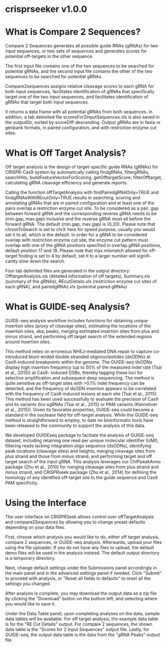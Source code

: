 # crisprseeker v1.0.0

What is Compare 2 Sequences?
============================

Compare 2 Sequences generates all possible guide RNAs (gRNAs) for two input sequences, or two sets of sequences and generates scores for potential off-targets in the other sequence.


The first input file contains one of the two sequences to be searched
for potential gRNAs, and the second input file contains the other of the two sequences to be searched
for potential gRNAs.

Compare2sequences assigns relative cleavage scores to each gRNA for
both input sequences, facilitates identification of gRNAs that specifically
target one of the two input sequences, and facilitates identification of gRNAs that target both
input sequences.

It returns a data frame with all potential gRNAs from both sequences. In addition, a tab delimited file
scoresFor2InputSequences.xls is also saved in the outputDir, sorted by scoreDiff descending.
Output gRNAs are in fasta or genbank formats, in paired configuration, and with restriction enzyme cut sites. 


What is Off Target Analysis?
============================

Off target analysis is the design of target-specific guide RNAs (gRNAs) for CRISPR-Cas9 system by automatically calling findgRNAs, filtergRNAs, searchHits, buildFeatureVectorForScoring, getOfftargetScore, filterOfftarget, calculating gRNA cleavage efficiency and generate reports.

Calling the function offTargetAnalysis with
findPairedgRNAOnly=TRUE and findgRNAsWithREcutOnly=TRUE results in searching, scoring and
annotating gRNAs that are in paired configuration and at least one of the pairs overlap a restriction
enzyme cut site. To be considered as a pair, gap between forward gRNA and the corresponding reverse
gRNA needs to be (min.gap, max.gap) inclusive and the reverse gRNA must sit before the forward
gRNA. The default (min.gap, max.gap) is (0,20). Please note that chromToSearch is set to chrX here
for speed purpose, usually you would set it to all, which is the default. In order for a gRNA to be
considered overlap with restriction enzyme cut site, the enzyme cut pattern must overlap with one of
the gRNA positions specified in overlap.gRNA.positions, default position 17 and 18. Please note that
max.mismatch allowed for off-target finding is set to 4 by default, set it to a larger number will signifi-
cantly slow down the search.

Four tab delimited files are generated in the output directory: OfftargetAnalysis.xls (detailed information of off targets), Summary.xls (summary of the gRNAs), REcutDetails.xls (restriction enzyme cut sites of each gRNA), and pairedgRNAs.xls (potential paired gRNAs)

What is GUIDE-seq Analysis?
=============================

GUIDE-seq analysis workflow includes functions for obtaining unique insertion
sites (proxy of cleavage sites), estimating the locations
of the insertion sites, aka, peaks, merging estimated insertion
sites from plus and minus strand, and performing off target
search of the extended regions around insertion sites.


This method relies on erroneous NHEJ-mediated DNA repair to capture co-introduced blunt-ended double stranded oligonucleotides (dsODNs) at Cas9-induced breakpoints within the genome. The GUIDE-seq dsODNs
display high insertion frequency (up to 50% of the measured indel rate (Tsai et al., 2015)) at Cas9-
induced DSBs, thereby tagging these loci for selective amplification and subsequent deep sequencing.
The method is quite sensitive as off-target sites with >0.1% indel frequency can be detected, and the
frequency of dsODN insertion appears to be correlated with the frequency of Cas9-induced lesions at
each site (Tsai et al., 2015). This method has been used successfully to evaluate the precision of Cas9
and its variants (tru-sgRNAs (Tsai et al., 2015) or PAM variants (Kleinstiver et al., 2015)). Given its
favorable properties, GUIDE-seq could become a standard in the nuclease field for off-target analysis.
While the GUIDE-seq method is straightforward to employ, to date no bioinformatic tools have been
released to the community to support the analysis of this data. 

We developed GUIDEseq package to
faciliate the analysis of GUIDE-seq dataset, including retaining one read per unique molecular identifier
(UMI), filtering reads lacking integration oligo sequence (dsODNs), identifying peak locations (cleavage
sites) and heights, merging cleavage sites from plus strand and those from minus strand, and performing
target and off target search of the input gRNA. This analysis leverages our ChIPpeakAnno package (Zhu
et al., 2010) for merging cleavage sites from plus strand and minus strand, and CRISPRseek package
(Zhu et al., 2014) for defining the homology of any identified off-target site to the guide sequence and
Cas9 PAM specificity.


Using the Interface
============================

The user interface on CRISPRSeek allows control over offTargetAnalysis and compare2Sequences by allowing you to change preset defaults depending on your data files. 
 
First, choose which analysis you would like to do, either off target analysis, compare 2 sequences, or 
GUIDE-seq analysis. Afterwards, upload your files using the file uploader. If you do not have any files to upload, the default demo files will be used in the analysis instead. The default output directory is a temporary directory.

Next, change default settings under the Submissions panel accordingly in the main panel and in the advanced settings panel if needed. Click "Submit" to proceed with analysis, or "Reset all fields to defaults" to reset all the settings you changed.

After analysis is complete, you may download the output data as a zip file by clicking the "Download" button on the bottom left, and selecting where you would like to save it.

Under the Data Table panel, upon completing analyses on the data, sample data tables will be available. For off target analysis, the example data table is for the "RE Cut Details" output. For compare 2 sequences, the
shown data table is the "Scores for 2 Input Sequences" output file. Lastly, for GUIDE-seq, the output data table is the data from the "gRNA Peaks" output file.

